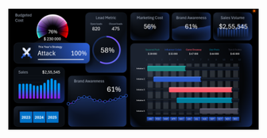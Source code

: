 ![DASHBORD](https://github.com/Abhijeet7400/Marketing-Strategy-Visualization-Presentation-Dashboard/blob/main/3rd%20dash%20image%201.png)

